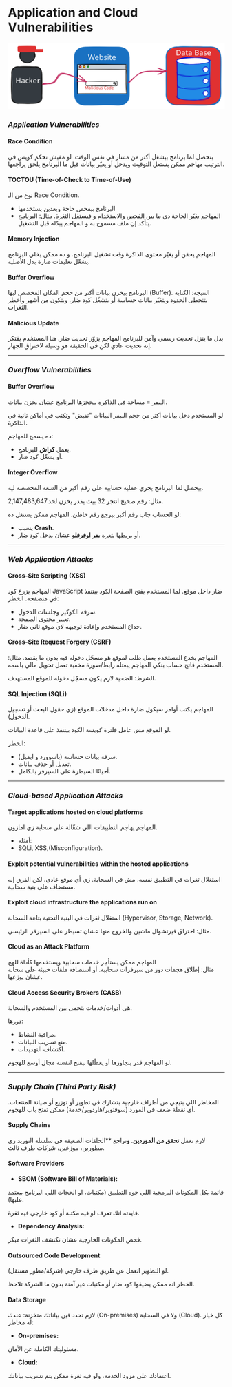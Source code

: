 # Application and Cloud Vulnerabilities

<p align ="center">
    <img src= "/network_security/photo/attacks.svg" alt = "access management"
</p>

### ***Application Vulnerabilities***
#### **Race Condition**

بتحصل لما برنامج بيشغل أكتر من مسار في نفس الوقت.
لو مفيش تحكم كويس في الترتيب مهاجم ممكن يستغل التوقيت ويدخل أو يغيّر بيانات قبل ما البرنامج يلحق يراجعها.


#### **TOCTOU (Time-of-Check to Time-of-Use)**

نوع من الـ Race Condition.

- البرنامج بيفحص حاجة وبعدين يستخدمها
- المهاجم يغيّر الحاجة دي ما بين الفحص والاستخدام و فيستغل الثغرة.
مثال: البرنامج يتأكد إن ملف مسموح به و المهاجم يبدّله قبل التشغيل.


#### **Memory Injection**

المهاجم يحقن أو يغيّر محتوى الذاكرة وقت تشغيل البرنامج. و ده ممكن يخلي البرنامج يشغّل تعليمات ضارة بدل الأصلية.

#### **Buffer Overflow**

البرنامج بيخزن بيانات أكتر من حجم المكان المخصص ليها (Buffer).
النتيجة: الكتابة بتتخطى الحدود وبتغيّر بيانات حساسة أو بتشغّل كود ضار. وبتكون من أشهر وأخطر الثغرات.

#### **Malicious Update**

بدل ما ينزل تحديث رسمي وآمن للبرنامج المهاجم يزوّر تحديث ضار.
هنا المستخدم يفتكر إنه تحديث عادي لكن في الحقيقة هو وسيلة لاختراق الجهاز.

---
### ***Overflow Vulnerabilities***
#### **Buffer Overflow**

الـبفر = مساحة في الذاكرة بيحجزها البرنامج عشان يخزن بيانات.

لو المستخدم دخل بيانات أكتر من حجم الـبفر البيانات "تفيض" وتكتب في أماكن تانية في الذاكرة.

ده يسمح للمهاجم:

- يعمل **كراش** للبرنامج.
- أو يشغّل كود ضار.

#### **Integer Overflow**

بيحصل لما البرنامج يجري عملية حسابية على رقم أكبر من السعة المخصصة ليه.

مثال: رقم صحيح انتجر 32 بيت يقدر يخزن لحد 2,147,483,647.
 
لو الحساب جاب رقم أكبر بيرجع رقم خاطئ.
المهاجم ممكن يستغل ده:
  
- يسبب **Crash**.
- أو يربطها بثغرة **بفر اوفرفلو** عشان يدخل كود ضار.


---
### ***Web Application Attacks***
#### **Cross-Site Scripting (XSS)**

المهاجم يزرع كود JavaScript ضار داخل موقع.
لما المستخدم يفتح الصفحة الكود بيتنفذ في متصفحه.
الخطر:

- سرقة الكوكيز وجلسات الدخول.
- تغيير محتوى الصفحة.
- خداع المستخدم وإعادة توجيهه لاي موقع تاني ضار.


#### **Cross-Site Request Forgery (CSRF)**

المهاجم يخدع المستخدم يعمل طلب لموقع هو مسجّل دخوله فيه بدون ما يقصد.
مثال: المستخدم فاتح حساب بنكي المهاجم يبعتله رابط/صورة مخفية تعمل تحويل مالي باسمه.

الشرط: الضحية لازم يكون مسجّل دخوله للموقع المستهدف.


#### **SQL Injection (SQLi)**

المهاجم يكتب أوامر سيكول ضارة داخل مدخلات الموقع (زي حقول البحث أو تسجيل الدخول).

لو الموقع مش عامل فلترة كويسة الكود بيتنفذ على قاعدة البيانات.

الخطر:
    
- سرقة بيانات حساسة (باسوورد و ايميل).
- تعديل أو حذف بيانات.
- أحيانًا السيطرة على السيرفر بالكامل.

---
### ***Cloud-based Application Attacks***
#### **Target applications hosted on cloud platforms**

المهاجم يهاجم التطبيقات اللي شغّالة على سحابة زي امازون.
    
- أمثلة: 
- SQLi, XSS,(Misconfiguration).


#### **Exploit potential vulnerabilities within the hosted applications**

استغلال ثغرات في التطبيق نفسه، مش في السحابة. زي أي موقع عادي، لكن الفرق إنه مستضاف على بنية سحابية.




#### **Exploit cloud infrastructure the applications run on**

استغلال ثغرات في البنية التحتية بتاعة السحابة
(Hypervisor, Storage, Network). 

مثال: اختراق فيرتشوال ماشين والخروج منها عشان تسيطر على السيرفر الرئيسي.



#### **Cloud as an Attack Platform**

المهاجم ممكن يستأجر خدمات سحابية ويستخدمها كأداة للهج   
مثال: إطلاق هجمات دوز من سيرفرات سحابية.
أو استضافة ملفات خبيثة على سحابة عشان يوزعها.
 



#### **Cloud Access Security Brokers (CASB)**

هي أدوات/خدمات بتحمي بين المستخدم والسحابة.
    
دورها:
    
- مراقبة النشاط.
- منع تسريب البيانات.
- اكتشاف التهديدات.

لو المهاجم قدر يتجاوزها أو يعطّلها بيفتح لنفسه مجال أوسع للهجوم.

----
### ***Supply Chain (Third Party Risk)***
المخاطر اللي بتيجي من أطراف خارجية بتشارك في تطوير أو توزيع أو صيانة المنتجات.
أي نقطة ضعف في المورد (سوفتوير/هاردوير/خدمة) ممكن تفتح باب للهجوم.

#### **Supply Chains**

لازم تعمل **تحقق من الموردين.
و**تراجع **الحلقات الضعيفة في سلسلة التوريد زي مطورين، موزعين، شركات طرف ثالث.

#### **Software Providers**

- **SBOM (Software Bill of Materials):**

قائمة بكل المكونات البرمجية اللي جوه التطبيق (مكتبات، او الحجات اللي البرنامج بيعتمد علبها).

فايدته انك تعرف لو فيه مكتبة أو كود خارجي فيه ثغرة.

- **Dependency Analysis:** 

فحص المكونات الخارجية عشان تكتشف الثغرات مبكر.

#### **Outsourced Code Development**

لو التطوير اتعمل عن طريق طرف خارجي (شركة/مطور مستقل).

الخطر انه ممكن يضيفوا كود ضار أو مكتبات غير آمنة بدون ما الشركة تلاحظ.


#### **Data Storage**

لازم تحدد فين بياناتك متخزنة: عندك (On-premises) ولا في السحابة (Cloud).
كل خيار له مخاطر:

- **On-premises:** 

مسئوليتك الكاملة عن الأمان.

- **Cloud:**

اعتمادك على مزود الخدمة، ولو فيه ثغرة ممكن يتم تسريب بياناتك.


